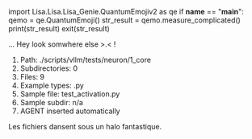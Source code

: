 
import Lisa.Lisa.Lisa_Genie.QuantumEmojiv2 as qe
if __name__ == "__main__":
  qemo = qe.QuantumEmoji()
  str_result = qemo.measure_complicated()
  print(str_result)
  exit(str_result)

... Hey look somwhere else >.< !

1. Path: ./scripts/vllm/tests/neuron/1_core
2. Subdirectories: 0
3. Files: 9
4. Example types: .py
5. Sample file: test_activation.py
6. Sample subdir: n/a
7. AGENT inserted automatically

Les fichiers dansent sous un halo fantastique.
